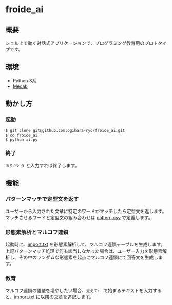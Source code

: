 # froide_ai

## 概要

シェル上で動く対話式アプリケーションで、プログラミング教育用のプロトタイプです。

## 環境

- Python 3系  
- [Mecab](http://taku910.github.io/mecab/)

## 動かし方

### 起動

```console
$ git clone git@github.com:ogihara-ryo/froide_ai.git
$ cd froide_ai
$ python ai.py
```

### 終了

`ありがとう` と入力すれば終了します。

## 機能

### パターンマッチで定型文を返す

ユーザーから入力された文章に特定のワードがマッチしたら定型文を返します。マッチさせるワードと定型文の組み合わせは [pattern.csv](/pattern.csv) で定義します。

### 形態素解析とマルコフ連鎖

起動時に、[import.txt](/import.txt) を形態素解析して、マルコフ連鎖テーブルを生成します。上記パターンマッチ処理で何も該当しなかった場合は、ユーザー入力を形態素解析し、その中のランダムな形態素を起点にマルコフ連鎖にて回答文を生成します。

### 教育

マルコフ連鎖の語彙を増やしたい場合、`覚えて: ` で始まるテキストを入力すると、[import.txt](/import.txt) に以降の文章を追記します。
